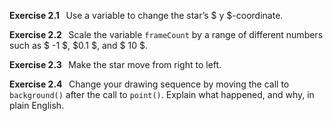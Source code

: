 <p class="main-text small-text">
    <strong>Exercise 2.1 &nbsp;</strong> Use a variable to change the star’s $ y $-coordinate.
</p>
<p class="main-text small-text">
    <strong>Exercise 2.2 &nbsp;</strong> Scale the variable <code>frameCount</code> by a range of different numbers such as $ -1 $, $0.1 $, and $ 10 $.
</p>
<p class="main-text small-text">
    <strong>Exercise 2.3 &nbsp;</strong> Make the star move from right to left.
</p>
<p class="main-text small-text">
    <strong>Exercise 2.4 &nbsp;</strong> Change your drawing sequence by moving the call to <code>background()</code> after the call to <code>point()</code>. Explain what happened, and why, in plain English.
</p>